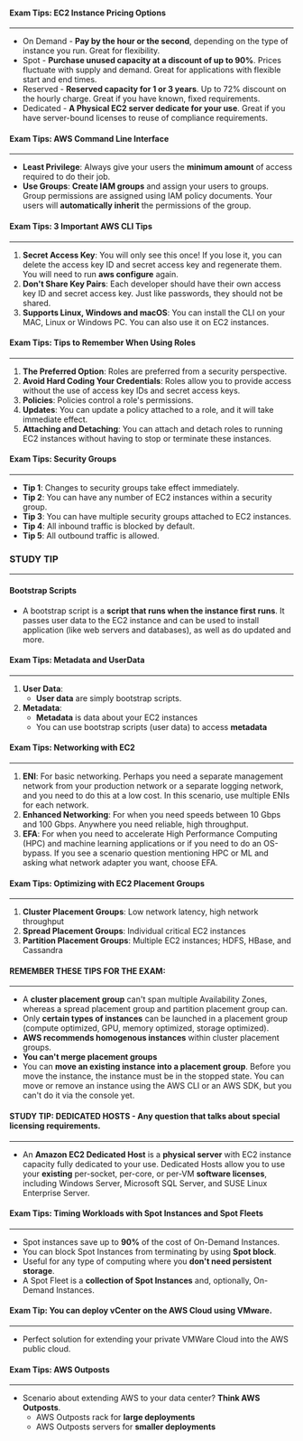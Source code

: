 #### Exam Tips: EC2 Instance Pricing Options

___

* On Demand - **Pay by the hour or the second**, depending on the type of instance you run. Great for flexibility.
* Spot - **Purchase unused capacity at a discount of up to 90%**. Prices fluctuate with supply and demand. Great for
  applications with flexible start and end times.
* Reserved - **Reserved capacity for 1 or 3 years**. Up to 72% discount on the hourly charge. Great if you have known,
  fixed requirements.
* Dedicated - **A Physical EC2 server dedicate for your use**. Great if you have server-bound licenses to reuse of
  compliance requirements.

#### Exam Tips: AWS Command Line Interface

___

* **Least Privilege**: Always give your users the **minimum amount** of access required to do their job.
* **Use Groups**: **Create IAM groups** and assign your users to groups. Group permissions are assigned using IAM policy
  documents. Your users will **automatically inherit** the permissions of the group.

#### Exam Tips: 3 Important AWS CLI Tips

___

1. **Secret Access Key**: You will only see this once! If you lose it, you can delete the access key ID and secret
   access key and regenerate them. You will need to run **aws configure** again.
2. **Don't Share Key Pairs**: Each developer should have their own access key ID and secret access key. Just like
   passwords, they should not be shared.
3. **Supports Linux, Windows and macOS**: You can install the CLI on your MAC, Linux or Windows PC. You can also use it
   on EC2 instances.

#### Exam Tips: Tips to Remember When Using Roles

___

1. **The Preferred Option**: Roles are preferred from a security perspective.
2. **Avoid Hard Coding Your Credentials**: Roles allow you to provide access without the use of access key IDs and
   secret access keys.
3. **Policies**: Policies control a role's permissions.
4. **Updates**: You can update a policy attached to a role, and it will take immediate effect.
5. **Attaching and Detaching**: You can attach and detach roles to running EC2 instances without having to stop or
   terminate these instances.

#### Exam Tips: Security Groups

___

* **Tip 1**: Changes to security groups take effect immediately.
* **Tip 2**: You can have any number of EC2 instances within a security group.
* **Tip 3**: You can have multiple security groups attached to EC2 instances.
* **Tip 4**: All inbound traffic is blocked by default.
* **Tip 5**: All outbound traffic is allowed.

### STUDY TIP

___

#### Bootstrap Scripts

* A bootstrap script is a **script that runs when the instance first runs**. It passes user data to the EC2 instance
  and can be used to install application (like web servers and databases), as well as do updated and more.

#### Exam Tips: Metadata and UserData

___

1. **User Data**:
    * **User data** are simply bootstrap scripts.
2. **Metadata**:
    * **Metadata** is data about your EC2 instances
    * You can use bootstrap scripts (user data) to access **metadata**

#### Exam Tips: Networking with EC2

___

1. **ENI**: For basic networking. Perhaps you need a separate management network from your production network or a
   separate logging network, and you need to do this at a low cost. In this scenario, use multiple ENIs for each
   network.
2. **Enhanced Networking**: For when you need speeds between 10 Gbps and 100 Gbps. Anywhere you need reliable, high
   throughput.
3. **EFA**: For when you need to accelerate High Performance Computing (HPC) and machine learning applications or if you
   need to do an OS-bypass. If you see a scenario question mentioning HPC or ML and asking what network adapter you
   want,
   choose EFA.

#### Exam Tips: Optimizing with EC2 Placement Groups

___

1. **Cluster Placement Groups**: Low network latency, high network throughput
2. **Spread Placement Groups**: Individual critical EC2 instances
3. **Partition Placement Groups**: Multiple EC2 instances; HDFS, HBase, and Cassandra

#### REMEMBER THESE TIPS FOR THE EXAM:

___

* A **cluster placement group** can't span multiple Availability Zones, whereas a spread placement group and partition
  placement group can.
* Only **certain types of instances** can be launched in a placement group (compute optimized, GPU, memory optimized,
  storage optimized).
* **AWS recommends homogenous instances** within cluster placement groups.
* **You can't merge placement groups**
* You can **move an existing instance into a placement group**. Before you move the instance, the instance must be in
  the stopped state. You can move or remove an instance using the AWS CLI or an AWS SDK, but you can't do it via the
  console yet.

#### STUDY TIP: DEDICATED HOSTS - Any question that talks about special licensing requirements.

___

* An **Amazon EC2 Dedicated Host** is a **physical server** with EC2 instance capacity fully dedicated to your use.
  Dedicated Hosts allow you to use your **existing** per-socket, per-core, or per-VM **software licenses**, including
  Windows Server, Microsoft SQL Server, and SUSE Linux Enterprise Server.

#### Exam Tips: Timing Workloads with Spot Instances and Spot Fleets

___

* Spot instances save up to **90%** of the cost of On-Demand Instances.
* You can block Spot Instances from terminating by using **Spot block**.
* Useful for any type of computing where you **don't need persistent storage**.
* A Spot Fleet is a **collection of Spot Instances**  and, optionally, On-Demand Instances.

#### Exam Tip: You can deploy vCenter on the AWS Cloud using VMware.

___

* Perfect solution for extending your private VMWare Cloud into the AWS public cloud.

#### Exam Tips: AWS Outposts

___

* Scenario about extending AWS to your data center? **Think AWS Outposts**.
    * AWS Outposts rack for **large deployments**
    * AWS Outposts servers for **smaller deployments**